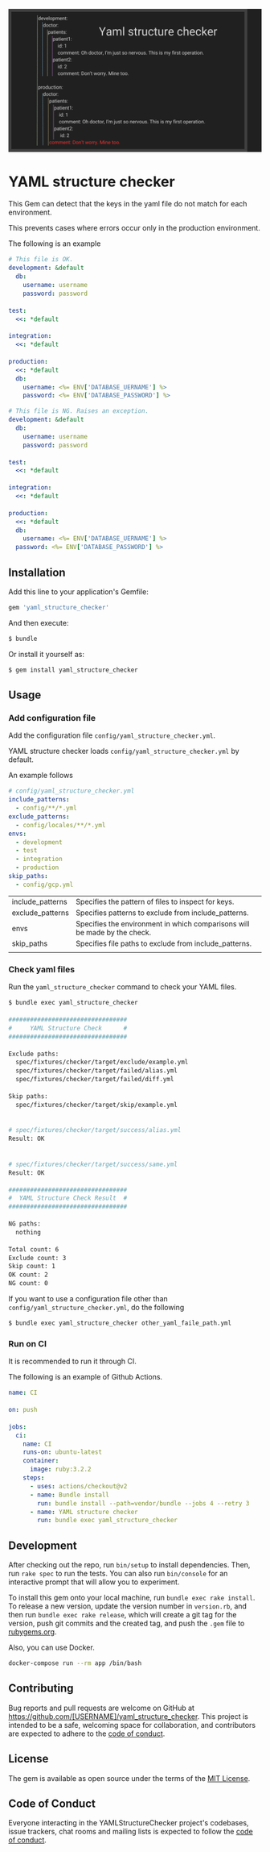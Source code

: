 ![thumbnail](yaml_structure_checker.png)

# YAML structure checker

This Gem can detect that the keys in the yaml file do not match for each environment.

This prevents cases where errors occur only in the production environment.

The following is an example

```yaml
# This file is OK.
development: &default
  db:
    username: username
    password: password

test:
  <<: *default

integration:
  <<: *default

production:
  <<: *default
  db:
    username: <%= ENV['DATABASE_UERNAME'] %>
    password: <%= ENV['DATABASE_PASSWORD'] %>
```

```yaml
# This file is NG. Raises an exception.
development: &default
  db:
    username: username
    password: password

test:
  <<: *default

integration:
  <<: *default

production:
  <<: *default
  db:
    username: <%= ENV['DATABASE_UERNAME'] %>
  password: <%= ENV['DATABASE_PASSWORD'] %>
```

## Installation

Add this line to your application's Gemfile:

```ruby
gem 'yaml_structure_checker'
```

And then execute:

```bash
$ bundle
```

Or install it yourself as:

```bash
$ gem install yaml_structure_checker
```

## Usage

### Add configuration file

Add the configuration file `config/yaml_structure_checker.yml`.

YAML structure checker loads `config/yaml_structure_checker.yml` by default.

An example follows

```yaml
# config/yaml_structure_checker.yml
include_patterns:
  - config/**/*.yml
exclude_patterns:
  - config/locales/**/*.yml
envs:
  - development
  - test
  - integration
  - production
skip_paths:
  - config/gcp.yml
```

|                  |                                                                           |
| ---------------- | ------------------------------------------------------------------------- |
| include_patterns | Specifies the pattern of files to inspect for keys.                       |
| exclude_patterns | Specifies patterns to exclude from include_patterns.                      |
| envs             | Specifies the environment in which comparisons will be made by the check. |
| skip_paths       | Specifies file paths to exclude from include_patterns.                    |
|                  |                                                                           |

### Check yaml files

Run the `yaml_structure_checker` command to check your YAML files.

```bash
$ bundle exec yaml_structure_checker

#################################
#     YAML Structure Check      #
#################################

Exclude paths:
  spec/fixtures/checker/target/exclude/example.yml
  spec/fixtures/checker/target/failed/alias.yml
  spec/fixtures/checker/target/failed/diff.yml

Skip paths:
  spec/fixtures/checker/target/skip/example.yml


# spec/fixtures/checker/target/success/alias.yml
Result: OK


# spec/fixtures/checker/target/success/same.yml
Result: OK

#################################
#  YAML Structure Check Result  #
#################################

NG paths:
  nothing

Total count: 6
Exclude count: 3
Skip count: 1
OK count: 2
NG count: 0
```

If you want to use a configuration file other than `config/yaml_structure_checker.yml`, do the following

```bash
$ bundle exec yaml_structure_checker other_yaml_faile_path.yml
```

### Run on CI

It is recommended to run it through CI.

The following is an example of Github Actions.

```yaml
name: CI

on: push

jobs:
  ci:
    name: CI
    runs-on: ubuntu-latest
    container:
      image: ruby:3.2.2
    steps:
      - uses: actions/checkout@v2
      - name: Bundle install
        run: bundle install --path=vendor/bundle --jobs 4 --retry 3
      - name: YAML structure checker
        run: bundle exec yaml_structure_checker
```

## Development

After checking out the repo, run `bin/setup` to install dependencies. Then, run `rake spec` to run the tests. You can also run `bin/console` for an interactive prompt that will allow you to experiment.

To install this gem onto your local machine, run `bundle exec rake install`. To release a new version, update the version number in `version.rb`, and then run `bundle exec rake release`, which will create a git tag for the version, push git commits and the created tag, and push the `.gem` file to [rubygems.org](https://rubygems.org).

Also, you can use Docker.

```bash
docker-compose run --rm app /bin/bash
```

## Contributing

Bug reports and pull requests are welcome on GitHub at https://github.com/[USERNAME]/yaml_structure_checker. This project is intended to be a safe, welcoming space for collaboration, and contributors are expected to adhere to the [code of conduct](https://github.com/[USERNAME]/yaml_structure_checker/blob/master/CODE_OF_CONDUCT.md).

## License

The gem is available as open source under the terms of the [MIT License](https://opensource.org/licenses/MIT).

## Code of Conduct

Everyone interacting in the YAMLStructureChecker project's codebases, issue trackers, chat rooms and mailing lists is expected to follow the [code of conduct](https://github.com/[USERNAME]/yaml_structure_checker/blob/master/CODE_OF_CONDUCT.md).
